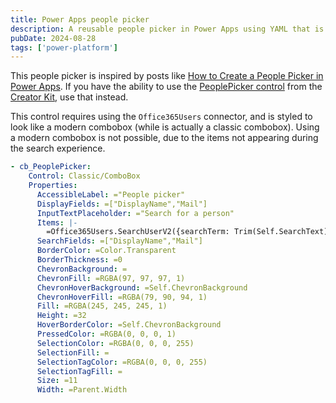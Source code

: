 ```yaml
---
title: Power Apps people picker
description: A reusable people picker in Power Apps using YAML that is styled to look like a modern control.
pubDate: 2024-08-28
tags: ['power-platform']
---
```


This people picker is inspired by posts like [How to Create a People Picker in Power Apps](https://www.tekki-gurus.com/how-to-create-people-picker-power-apps/). If you have the ability to use the [PeoplePicker control](https://learn.microsoft.com/en-us/power-platform/guidance/creator-kit/peoplepicker) from the [Creator Kit](https://learn.microsoft.com/en-us/power-platform/guidance/creator-kit/overview), use that instead.

This control requires using the `Office365Users` connector, and is styled to look like a modern combobox (while is actually a classic combobox). Using a modern combobox is not possible, due to the items not appearing during the search experience.

```yaml
- cb_PeoplePicker:
    Control: Classic/ComboBox
    Properties:
      AccessibleLabel: ="People picker"
      DisplayFields: =["DisplayName","Mail"]
      InputTextPlaceholder: ="Search for a person"
      Items: |-
        =Office365Users.SearchUserV2({searchTerm: Trim(Self.SearchText), isSearchTermRequired: true}).value
      SearchFields: =["DisplayName","Mail"]
      BorderColor: =Color.Transparent
      BorderThickness: =0
      ChevronBackground: =
      ChevronFill: =RGBA(97, 97, 97, 1)
      ChevronHoverBackground: =Self.ChevronBackground
      ChevronHoverFill: =RGBA(79, 90, 94, 1)
      Fill: =RGBA(245, 245, 245, 1)
      Height: =32
      HoverBorderColor: =Self.ChevronBackground
      PressedColor: =RGBA(0, 0, 0, 1)
      SelectionColor: =RGBA(0, 0, 0, 255)
      SelectionFill: =
      SelectionTagColor: =RGBA(0, 0, 0, 255)
      SelectionTagFill: =
      Size: =11
      Width: =Parent.Width
```
